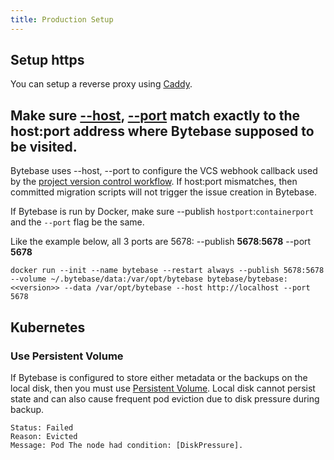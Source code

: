 ```yaml
---
title: Production Setup
---
```


## Setup https

You can setup a reverse proxy using [Caddy](https://caddyserver.com/docs/quick-starts/reverse-proxy).

## Make sure [--host](/docs/reference/command-line#--host-string), [--port](/docs/reference/command-line#--port-number) match exactly to the host:port address where Bytebase supposed to be visited.

Bytebase uses --host, --port to configure the VCS webhook callback used by the [project version control workflow](/docs/vcs-integration/enable-version-control-workflow#step-3-configure-deploy). If host:port mismatches, then committed migration scripts will not trigger the issue creation in Bytebase.

If Bytebase is run by Docker, make sure --publish `hostport`:`containerport` and the `--port` flag be the same.

Like the example below, all 3 ports are 5678: --publish **5678**:**5678** --port **5678**

`docker run --init --name bytebase --restart always --publish 5678:5678 --volume ~/.bytebase/data:/var/opt/bytebase bytebase/bytebase:<<version>> --data /var/opt/bytebase --host http://localhost --port 5678`

## Kubernetes

### Use Persistent Volume

If Bytebase is configured to store either metadata or the backups on the local disk, then you must use [Persistent Volume](https://kubernetes.io/docs/concepts/storage/persistent-volumes/#types-of-persistent-volumes). Local disk cannot persist state and can also cause frequent pod eviction due to disk pressure during backup.

```
Status: Failed
Reason: Evicted
Message: Pod The node had condition: [DiskPressure].
```
